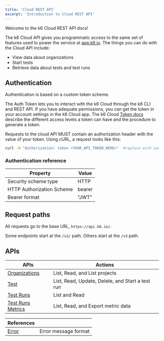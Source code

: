 ```yaml
---
title: 'Cloud REST API'
excerpt: 'Introduction to Cloud REST API'
---
```


Welcome to the k6 Cloud REST API docs!

The k6 Cloud API gives you programmatic access to the same set of features used to power the service at [app.k6.io](https://app.k6.io). 
The things you can do with the Cloud API include:
- View data about organizations
- Start tests
- Retrieve data about tests and test runs

## Authentication

Authentication is based on a custom token scheme.

The Auth Token lets you to interact with the k6 Cloud through the k6 CLI and REST API.
If you have adequate permissions, you can get the token in your account settings in the k6 Cloud app.
The k6 Cloud [Token docs](https://k6.io/docs/cloud/integrations/token) describe the different access levels a token can have and the procedure to generate a token.

Requests to the cloud API MUST contain an authorization header with the value of your token.
Using cURL, a request looks like this:

```bash
curl -H "Authorization: token <YOUR_API_TOKEN_HERE>"  #replace with your token
```

### Authentication reference

| Property                  | Value  |
|---------------------------|--------|
| Security scheme type      | HTTP   |
| HTTP Authorization Scheme | bearer |
| Bearer format             | "JWT"  |

## Request paths

All requests go to the base URL, `https://api.k6.io/`.

Some endpoints start at the `/v2/` path.
Others start at the `/v3` path.

## APIs

| APIs                  |  Actions |
|---------------------------|--------|
| [Organizations](/cloud/cloud-reference/cloud-rest-api/organizations/)      | List, Read, and List projects   |
| [Test](/cloud/cloud-reference/cloud-rest-api/tests/)      | List, Read, Update, Delete, and Start a test run   |
| [Test Runs](/cloud/cloud-reference/cloud-rest-api/test-runs/)      | List and Read    |
| [Test Runs Metrics](/cloud/cloud-reference/cloud-rest-api/organizations/)      | List, Read, and Export metric data   |

| References                  |  |
|---------------------------|--------|
| [Error](/cloud/cloud-reference/cloud-rest-api/organizations/)      | Error message format    |